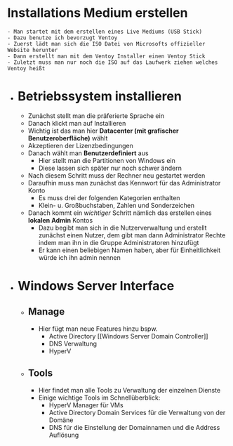 # Installations Medium erstellen
	- Man startet mit dem erstellen eines Live Mediums (USB Stick)
	- Dazu benutze ich bevorzugt Ventoy
	- Zuerst lädt man sich die ISO Datei von Microsofts offizieller Website herunter
	- Dann erstellt man mit dem Ventoy Installer einen Ventoy Stick
	- Zuletzt muss man nur noch die ISO auf das Laufwerk ziehen welches Ventoy heißt
- # Betriebssystem installieren
	- Zunächst stellt man die präferierte Sprache ein
	- Danach klickt man auf Installieren
	- Wichtig ist das man hier **Datacenter (mit grafischer Benutzeroberfläche)** wählt
	- Akzeptieren der Lizenzbedingungen
	- Danach wählt man **Benutzerdefiniert** aus
		- Hier stellt man die Partitionen von Windows ein
		- Diese lassen sich später nur noch schwer ändern
	- Nach diesem Schritt muss der Rechner neu gestartet werden
	- Daraufhin muss man zunächst das Kennwort für das Administrator Konto
		- Es muss drei der folgenden Kategorien enthalten
		- Klein- u. Großbuchstaben, Zahlen und Sonderzeichen
	- Danach kommt ein *wichtiger* Schritt nämlich das erstellen eines **lokalen Admin** Kontos
		- Dazu begibt man sich in die Nutzerverwaltung und erstellt zunächst einen Nutzer, dem gibt man dann Administrator Rechte indem man ihn in die Gruppe Administratoren hinzufügt
		- Er kann einen beliebigen Namen haben, aber für Einheitlichkeit würde ich ihn admin nennen
- # Windows Server Interface
	- ## Manage
		- Hier fügt man neue Features hinzu bspw.
			- Active Directory [[Windows Server Domain Controller]]
			- DNS Verwaltung
			- HyperV
	- ## Tools
		- Hier findet man alle Tools zu Verwaltung der einzelnen Dienste
		- Einige wichtige Tools im Schnellüberblick:
			- HyperV Manager für VMs
			- Active Directory Domain Services für die Verwaltung von der Domäne
			- DNS für die Einstellung der Domainnamen und die Address Auflösung